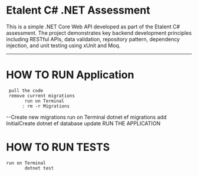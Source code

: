 # Etalent C# .NET Assessment

This is a simple .NET Core Web API developed as part of the Etalent C# assessment. The project demonstrates key backend development principles including RESTful APIs, data validation, repository pattern, dependency injection, and unit testing using xUnit and Moq.

---
# HOW TO RUN Application
     pull the code
     remove current migrations 
           run on Terminal 
          : rm -r Migrations
--Create new migrations
    run on Terminal 
           dotnet ef migrations add InitialCreate
           dotnet ef database update
RUN THE APPLICATION

# HOW TO RUN TESTS
    run on Terminal 
           dotnet test



